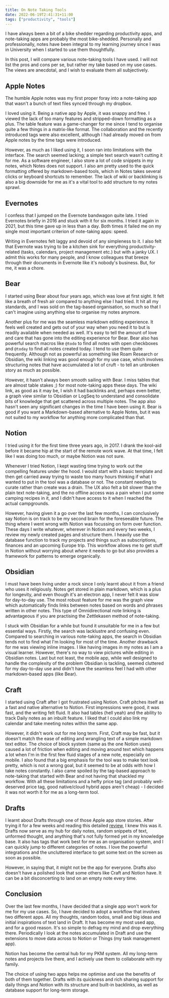 ```yaml
---
title: On Note Taking Tools
date: 2022-06-19T2:41:31+11:00
tags: ["productivity", "tools"]
---
```


I have always been a bit of a bike shedder regarding productivity apps, and note-taking apps are probably the most bike-shedded. Personally and professionally, notes have been integral to my learning journey since I was in University when I started to use them thoughtfully.

In this post, I will compare various note-taking tools I have used. I will not list the pros and cons per se, but rather my take based on my use cases. The views are anecdotal, and I wish to evaluate them all subjectively.



## Apple Notes

The humble Apple notes was my first proper foray into a note-taking app that wasn't a bunch of text files synced through my dropbox.

I loved using it. Being a native app by Apple, it was snappy and free. I viewed the lack of too many features and stripped-down formatting as a plus. The table feature was a game-changer for me since I tend to organise quite a few things in a matrix-like format. The collaboration and the recently introduced tags were also excellent, although I had already moved on from Apple notes by the time tags were introduced.

However, as much as I liked using it, I soon ran into limitations with the interface. The search seemed lacking; a simple text search wasn't cutting it for me. As a software engineer, I also store a lot of code snippets in my notes, which Notes does not support. I also am pretty used to the quick formatting offered by markdown-based tools, which in Notes takes several clicks or keyboard shortcuts to remember. The lack of wiki or backlinking is also a big downside for me as it's a vital tool to add structure to my notes sprawl.

## Evernotes
I confess that I jumped on the Evernote bandwagon quite late. I tried Evernotes briefly in 2016 and stuck with it for six months. I tried it again in 2021, but this time gave up in less than a day. Both times it failed me on my single most important criterion of note-taking apps: speed.

Writing in Evernotes felt laggy and devoid of any simpleness to it. I also felt that Evernote was trying to be a kitchen sink for everything productivity-related (tasks, calendars, project management etc.) but with a janky UX. I admit this works for many people, and I know colleagues that breeze through their documents in Evernote like it's nobody's business. But, for me, it was a chore.

## Bear
I started using Bear about four years ago, which was love at first sight. It felt like a breath of fresh air compared to anything else I had tried. It hit all my standards, and I was sold on the tag-based organisation, so much so that I can't imagine using anything else to organise my notes anymore.

Another plus for me was the seamless markdown editing experience. It feels well created and gets out of your way when you need it to but is readily available when needed as well. It's easy to tell the amount of love and care that has gone into the editing experience for Bear. Bear also has powerful search macros like `@todo` to find all notes with open checkboxes and `@today` to find all notes created today. I tend to use them quite frequently. Although not as powerful as something like Roam Research or Obsidian, the wiki linking was good enough for my use case, which involves structuring notes that have accumulated a lot of cruft - to tell an unbroken story as much as possible.

However, it hasn't always been smooth sailing with Bear. I miss tables that are almost table stakes ;) for most note-taking apps these days. The wiki link, as good as it may be, I wish it had backlinks and, perhaps even better, a graph view similar to Obsidian or LogSeq to understand and consolidate bits of knowledge that get scattered across multiple notes. The app also hasn't seen any significant changes in the time I have been using it. Bear is good if you want a Markdown-based alternative to Apple Notes, but it was not suited to my workflow for anything more complicated than that.

## Notion
I tried using it for the first time three years ago, in 2017. I drank the kool-aid before it became hip at the start of the remote work wave. At that time, I felt like I was doing too much, or maybe Notion was not sure.

Whenever I tried Notion, I kept wasting time trying to work out the compelling features under the hood. I would start with a basic template and then get carried away trying to waste too many hours thinking if what I wanted to put in the tool was a database or not. The constant needing to curate rather than create was a drain. The UX also felt a bit slower than the plain text note-taking, and the no offline access was a pain when I put some camping recipes in it, and I didn't have access to it when I reached the actual campgrounds.

However, having given it a go over the last few months, I can conclusively say Notion is on track to be my second brain for the foreseeable future. The thing where I went wrong with Notion was focussing on form over function. These days I write whatever, wherever in Notion and every two weeks, I review my newly created pages and structure them. I heavily use the database function to track my projects and things such as subscriptions, finances and an upcoming Europe trip. This workflow allows me to get stuff in Notion without worrying about *where* it needs to go but also provides a framework for patterns to emerge organically.

## Obsidian

I must have been living under a rock since I only learnt about it from a friend who uses it religiously. Notes get stored in plain markdown, which is a plus for longevity, and even though it's an electron app, I never felt it was slow for day-to-day use. The most robust feature for me was the graph view which automatically finds links between notes based on words and phrases written in other notes. This type of Omnidirectional note linking is advantageous if you are practising the Zettlekasen method of note-taking.

I stuck with Obsidian for a while but found it unsuitable for me in a few but essential ways. Firstly, the search was lacklustre and confusing even. Compared to searching in various note-taking apps, the search in Obsidian tends not to find what I'm looking for most of the time. Another drawback for me was viewing inline images. I like having images in my notes as I am a visual learner. However, there's no way to view pictures while editing in Obsidian notes. Last but not least, the mobile app, while well designed to handle the complexity of the problem Obsidian is tackling, seemed cluttered for my day-to-day use and didn't have the seamless feel I had with other markdown-based apps (like Bear).


## Craft

I started using Craft after I got frustrated using Notion. Craft pitches itself as a fast and native alternative to Notion. First impressions were good, it was fast, and the writing felt fluid. It also had tables (hell yeah) and the ability to track Daily notes as an inbuilt feature. I liked that I could also link my calendar and take meeting notes within the same app.

However, it didn't work out for me long term. First, Craft may be fast, but it doesn't match the ease of editing and wrangling text of a simple markdown text editor. The choice of block system (same as the one Notion uses) caused a lot of friction when editing and moving around text which happens a lot when I'm in the first few fluid stages of a new note, especially on mobile. I also found that a big emphasis for the tool was to make text look pretty, which is not a wrong goal, but it seemed to be at odds with how I take notes constantly. I also came spoiled by the tag-based approach to note-taking that started with Bear and not having that shackled my workflow. With all these limitations and a hefty price tag (and probably well-deserved price tag, good native/cloud hybrid apps aren't cheap) - I decided it was not worth it for me as a long-term tool.

## Drafts

I learnt about Drafts through one of those Apple app store stories. After trying it for a few weeks and reading this detailed [review](https://www.macstories.net/reviews/drafts-5-the-macstories-review/), I knew this was it. Drafts now serve as my hub for daily notes, random snippets of text, unformed thought, and anything that's not fully formed yet in my knowledge base. It also has tags that work best for me as an organisation system, and I can quickly jump to different categories of notes. I love the powerful integrations and the uncluttered interface to get some text on the screen as soon as possible.

However, in saying that, it might not be the app for everyone. Drafts also doesn't have a polished look that some others like Craft and Notion have. It can be a bit disconcerting to land on an empty note every time.


## Conclusion

Over the last few months, I have decided that a single app won't work for me for my use cases. So, I have decided to adopt a workflow that involves two different apps. All my thoughts, random todos, small and big ideas and initial inspirations of text land in Draft. It has become my most used app, and for a good reason. It's so simple to defrag my mind and drop everything there. Periodically I look at the notes accumulated in Draft and use the extensions to move data across to Notion or Things (my task management app).

Notion has become the central hub for my PKM system. All my long-term notes and projects live there, and I actively use them to collaborate with my family.

The choice of using two apps helps me optimise and use the benefits of both of them together. Drafts with its quickness and rich sharing support for daily things and Notion with its structure and built-in backlinks, as well as database support for long-term storage.




